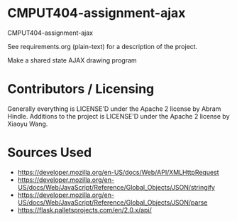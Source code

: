 CMPUT404-assignment-ajax
==============================

CMPUT404-assignment-ajax

See requirements.org (plain-text) for a description of the project.

Make a shared state AJAX drawing program

Contributors / Licensing
========================

Generally everything is LICENSE'D under the Apache 2 license by Abram Hindle.
Additions to the project is LICENSE'D under the Apache 2 license by Xiaoyu Wang.


Sources Used
============
* https://developer.mozilla.org/en-US/docs/Web/API/XMLHttpRequest
* https://developer.mozilla.org/en-US/docs/Web/JavaScript/Reference/Global_Objects/JSON/stringify
* https://developer.mozilla.org/en-US/docs/Web/JavaScript/Reference/Global_Objects/JSON/parse
* https://flask.palletsprojects.com/en/2.0.x/api/


